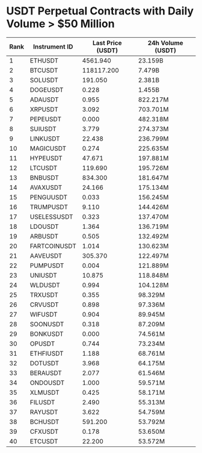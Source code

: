 # USDT Perpetual Contracts with Daily Volume > $50 Million

| Rank | Instrument ID | Last Price (USDT) | 24h Volume (USDT) |
|------|---------------|-------------------|-------------------|
| 1 | ETHUSDT | 4561.940 | 23.159B |
| 2 | BTCUSDT | 118117.200 | 7.479B |
| 3 | SOLUSDT | 191.050 | 2.381B |
| 4 | DOGEUSDT | 0.228 | 1.455B |
| 5 | ADAUSDT | 0.955 | 822.217M |
| 6 | XRPUSDT | 3.092 | 703.701M |
| 7 | PEPEUSDT | 0.000 | 482.318M |
| 8 | SUIUSDT | 3.779 | 274.373M |
| 9 | LINKUSDT | 22.438 | 236.799M |
| 10 | MAGICUSDT | 0.274 | 225.635M |
| 11 | HYPEUSDT | 47.671 | 197.881M |
| 12 | LTCUSDT | 119.690 | 195.726M |
| 13 | BNBUSDT | 834.300 | 181.647M |
| 14 | AVAXUSDT | 24.166 | 175.134M |
| 15 | PENGUUSDT | 0.033 | 156.245M |
| 16 | TRUMPUSDT | 9.110 | 144.426M |
| 17 | USELESSUSDT | 0.323 | 137.470M |
| 18 | LDOUSDT | 1.364 | 136.719M |
| 19 | ARBUSDT | 0.505 | 132.492M |
| 20 | FARTCOINUSDT | 1.014 | 130.623M |
| 21 | AAVEUSDT | 305.370 | 122.497M |
| 22 | PUMPUSDT | 0.004 | 121.889M |
| 23 | UNIUSDT | 10.875 | 118.848M |
| 24 | WLDUSDT | 0.994 | 104.128M |
| 25 | TRXUSDT | 0.355 | 98.329M |
| 26 | CRVUSDT | 0.898 | 97.336M |
| 27 | WIFUSDT | 0.904 | 89.945M |
| 28 | SOONUSDT | 0.318 | 87.209M |
| 29 | BONKUSDT | 0.000 | 74.561M |
| 30 | OPUSDT | 0.744 | 73.234M |
| 31 | ETHFIUSDT | 1.188 | 68.761M |
| 32 | DOTUSDT | 3.968 | 64.175M |
| 33 | BERAUSDT | 2.077 | 61.546M |
| 34 | ONDOUSDT | 1.000 | 59.571M |
| 35 | XLMUSDT | 0.425 | 58.171M |
| 36 | FILUSDT | 2.490 | 55.313M |
| 37 | RAYUSDT | 3.622 | 54.759M |
| 38 | BCHUSDT | 591.200 | 53.792M |
| 39 | CFXUSDT | 0.178 | 53.650M |
| 40 | ETCUSDT | 22.200 | 53.572M |
